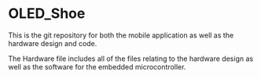 # OLED_Shoe


This is the git repository for both the mobile application as well as the hardware design and code.

The Hardware file includes all of the files relating to the hardware design as well as the software for the embedded microcontroller.
